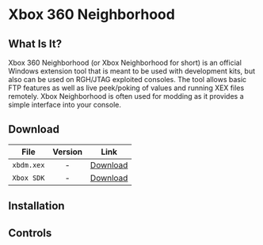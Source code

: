 # Xbox 360 Neighborhood

## What Is It?

Xbox 360 Neighborhood (or Xbox Neighborhood for short) is an official Windows extension tool that is meant to be used with development kits, but also can be used on RGH/JTAG exploited consoles. The tool allows basic FTP features as well as live peek/poking of values and running XEX files remotely. Xbox Neighborhood is often used for modding as it provides a simple interface into your console.

## Download

| File         | Version | Link                                                                                                                           |
|--------------|:-------:|--------------------------------------------------------------------------------------------------------------------------------|
| `xbdm.xex`   |    -    | [Download](https://consolemods.org/wiki/images/0/08/Xbdm.xex)                                                                  | 
| `Xbox SDK`   |    -    | [Download](https://www.mediafire.com/file/l9786i9endh5w5e/XBOX360+SDK+21256.3.exe)                                             |

## Installation



## Controls

